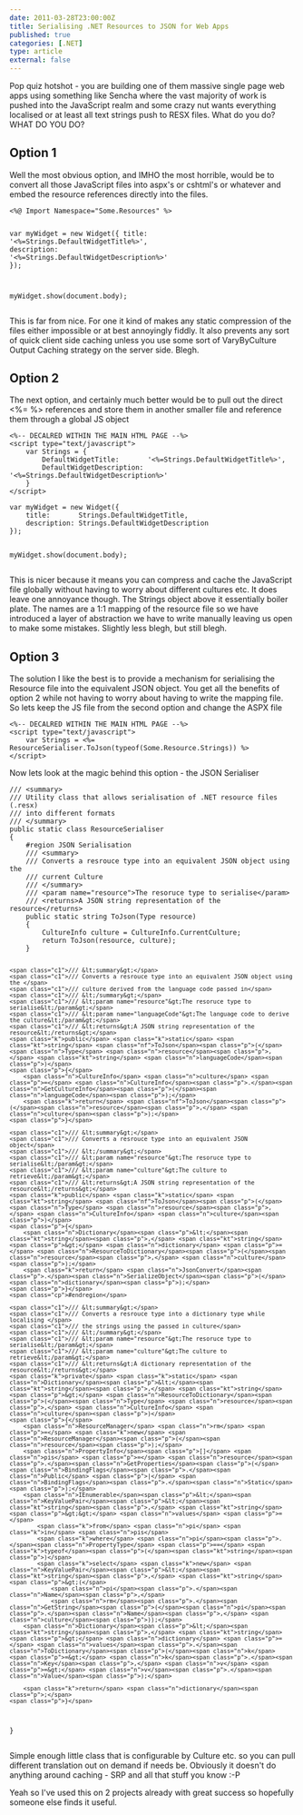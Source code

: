 ```yaml
---
date: 2011-03-28T23:00:00Z
title: Serialising .NET Resources to JSON for Web Apps
published: true
categories: [.NET]
type: article
external: false
---
```

<p>Pop quiz hotshot - you are building one of them massive single page web apps  using something like Sencha where the vast majority of work is pushed into the  JavaScript realm and some crazy nut wants everything localised or at least  all text strings push to RESX files.  What do you do?  WHAT DO YOU DO?</p><h2>Option 1</h2><p>Well the most obvious option, and IMHO the most horrible, would be to convert  all those JavaScript files into aspx's or cshtml's or whatever and embed the  resource references directly into the files.</p><p></p><div class="highlight"><pre><code><span class="err">&lt;</span>%@ Import Namespace="Some.Resources" %&gt;

var myWidget = new Widget({
    title:       '<span class="err">&lt;</span>%=Strings.DefaultWidgetTitle%&gt;',
    description: '<span class="err">&lt;</span>%=Strings.DefaultWidgetDescription%&gt;'
});

myWidget.show(document.body);
</code></pre></div>
<p>This is far from nice.  For one it kind of makes any static compression of  the files either impossible or at best annoyingly fiddly.  It also prevents any  sort of quick client side caching unless you use some sort of VaryByCulture  Output Caching strategy on the server side.  Blegh.</p><h2>Option 2</h2><p>The next option, and certainly much better would be to pull out the direct  &lt;%= %&gt; references and store them in another smaller file and reference  them through a global JS object</p><p></p><div class="highlight"><pre><code><span class="err">&lt;</span>%-- DECALRED WITHIN THE MAIN HTML PAGE --%&gt;
<span class="nt">&lt;script </span><span class="na">type=</span><span class="s">"text/javascript"</span><span class="nt">&gt;</span>
    <span class="kd">var</span> <span class="nx">Strings</span> <span class="o">=</span> <span class="p">{</span>
        <span class="nx">DefaultWidgetTitle</span><span class="o">:</span>       <span class="s1">'&lt;%=Strings.DefaultWidgetTitle%&gt;'</span><span class="p">,</span>
        <span class="nx">DefaultWidgetDescription</span><span class="o">:</span> <span class="s1">'&lt;%=Strings.DefaultWidgetDescription%&gt;'</span>
    <span class="p">}</span>
<span class="nt">&lt;/script&gt;</span>
</code></pre></div>
<p></p><div class="highlight"><pre><code><span class="kd">var</span> <span class="nx">myWidget</span> <span class="o">=</span> <span class="k">new</span> <span class="nx">Widget</span><span class="p">({</span>
    <span class="nx">title</span><span class="o">:</span>       <span class="nx">Strings</span><span class="p">.</span><span class="nx">DefaultWidgetTitle</span><span class="p">,</span>
    <span class="nx">description</span><span class="o">:</span> <span class="nx">Strings</span><span class="p">.</span><span class="nx">DefaultWidgetDescription</span>
<span class="p">});</span>

<span class="nx">myWidget</span><span class="p">.</span><span class="nx">show</span><span class="p">(</span><span class="nb">document</span><span class="p">.</span><span class="nx">body</span><span class="p">);</span>
</code></pre></div>
<p>This is nicer because it means you can compress and cache the JavaScript file  globally without having to worry about different cultures etc.  It does leave  one annoyance though.  The Strings object above it essentially boiler plate.   The names are a 1:1 mapping of the resource file so we have introduced a layer  of abstraction we have to write manually leaving us open to make some mistakes.   Slightly less blegh, but still blegh.</p><h2>Option 3</h2><p>The solution I like the best is to provide a mechanism for serialising the  Resource file into the equivalent JSON object.  You get all the benefits of  option 2 while not having to worry about having to write the mapping file.  So  lets keep the JS file from the second option and change the ASPX file</p><p></p><div class="highlight"><pre><code><span class="err">&lt;</span>%-- DECALRED WITHIN THE MAIN HTML PAGE --%&gt;
<span class="nt">&lt;script </span><span class="na">type=</span><span class="s">"text/javascript"</span><span class="nt">&gt;</span>
    <span class="kd">var</span> <span class="nx">Strings</span> <span class="o">=</span> <span class="o">&lt;%=</span> <span class="nx">ResourceSerialiser</span><span class="p">.</span><span class="nx">ToJson</span><span class="p">(</span><span class="k">typeof</span><span class="p">(</span><span class="nx">Some</span><span class="p">.</span><span class="nx">Resource</span><span class="p">.</span><span class="nx">Strings</span><span class="p">))</span> <span class="o">%&gt;</span>
<span class="nt">&lt;/script&gt;</span>
</code></pre></div>
<p>Now lets look at the magic behind this option - the JSON Serialiser</p><p><div class="highlight"><pre><code><span class="c1">/// &lt;summary&gt;</span>
<span class="c1">/// Utility class that allows serialisation of .NET resource files (.resx) </span>
<span class="c1">/// into different formats</span>
<span class="c1">/// &lt;/summary&gt;</span>
<span class="k">public</span> <span class="k">static</span> <span class="k">class</span> <span class="nc">ResourceSerialiser</span>
<span class="p">{</span>
    <span class="cp">#region JSON Serialisation</span>
    <span class="c1">/// &lt;summary&gt;</span>
    <span class="c1">/// Converts a resrouce type into an equivalent JSON object using the </span>
    <span class="c1">/// current Culture</span>
    <span class="c1">/// &lt;/summary&gt;</span>
    <span class="c1">/// &lt;param name="resource"&gt;The resoruce type to serialise&lt;/param&gt;</span>
    <span class="c1">/// &lt;returns&gt;A JSON string representation of the resource&lt;/returns&gt;</span>
    <span class="k">public</span> <span class="k">static</span> <span class="kt">string</span> <span class="nf">ToJson</span><span class="p">(</span><span class="n">Type</span> <span class="n">resource</span><span class="p">)</span>
    <span class="p">{</span>
        <span class="n">CultureInfo</span> <span class="n">culture</span> <span class="p">=</span> <span class="n">CultureInfo</span><span class="p">.</span><span class="n">CurrentCulture</span><span class="p">;</span>
        <span class="k">return</span> <span class="nf">ToJson</span><span class="p">(</span><span class="n">resource</span><span class="p">,</span> <span class="n">culture</span><span class="p">);</span>
    <span class="p">}</span>

    <span class="c1">/// &lt;summary&gt;</span>
    <span class="c1">/// Converts a resrouce type into an equivalent JSON object using the </span>
    <span class="c1">/// culture derived from the language code passed in</span>
    <span class="c1">/// &lt;/summary&gt;</span>
    <span class="c1">/// &lt;param name="resource"&gt;The resoruce type to serialise&lt;/param&gt;</span>
    <span class="c1">/// &lt;param name="languageCode"&gt;The language code to derive the culture&lt;/param&gt;</span>
    <span class="c1">/// &lt;returns&gt;A JSON string representation of the resource&lt;/returns&gt;</span>
    <span class="k">public</span> <span class="k">static</span> <span class="kt">string</span> <span class="nf">ToJson</span><span class="p">(</span><span class="n">Type</span> <span class="n">resource</span><span class="p">,</span> <span class="kt">string</span> <span class="n">languageCode</span><span class="p">)</span>
    <span class="p">{</span>
        <span class="n">CultureInfo</span> <span class="n">culture</span> <span class="p">=</span> <span class="n">CultureInfo</span><span class="p">.</span><span class="n">GetCultureInfo</span><span class="p">(</span><span class="n">languageCode</span><span class="p">);</span>
        <span class="k">return</span> <span class="nf">ToJson</span><span class="p">(</span><span class="n">resource</span><span class="p">,</span> <span class="n">culture</span><span class="p">);</span>
    <span class="p">}</span>

    <span class="c1">/// &lt;summary&gt;</span>
    <span class="c1">/// Converts a resrouce type into an equivalent JSON object</span>
    <span class="c1">/// &lt;/summary&gt;</span>
    <span class="c1">/// &lt;param name="resource"&gt;The resoruce type to serialise&lt;/param&gt;</span>
    <span class="c1">/// &lt;param name="culture"&gt;The culture to retrieve&lt;/param&gt;</span>
    <span class="c1">/// &lt;returns&gt;A JSON string representation of the resource&lt;/returns&gt;</span>
    <span class="k">public</span> <span class="k">static</span> <span class="kt">string</span> <span class="nf">ToJson</span><span class="p">(</span><span class="n">Type</span> <span class="n">resource</span><span class="p">,</span> <span class="n">CultureInfo</span> <span class="n">culture</span><span class="p">)</span>
    <span class="p">{</span>
        <span class="n">Dictionary</span><span class="p">&lt;</span><span class="kt">string</span><span class="p">,</span> <span class="kt">string</span><span class="p">&gt;</span> <span class="n">dictionary</span> <span class="p">=</span> <span class="n">ResourceToDictionary</span><span class="p">(</span><span class="n">resource</span><span class="p">,</span> <span class="n">culture</span><span class="p">);</span>
        <span class="k">return</span> <span class="n">JsonConvert</span><span class="p">.</span><span class="n">SerializeObject</span><span class="p">(</span><span class="n">dictionary</span><span class="p">);</span>
    <span class="p">}</span>
    <span class="cp">#endregion</span>

    <span class="c1">/// &lt;summary&gt;</span>
    <span class="c1">/// Converts a resrouce type into a dictionary type while localising </span>
    <span class="c1">/// the strings using the passed in culture</span>
    <span class="c1">/// &lt;/summary&gt;</span>
    <span class="c1">/// &lt;param name="resource"&gt;The resoruce type to serialise&lt;/param&gt;</span>
    <span class="c1">/// &lt;param name="culture"&gt;The culture to retrieve&lt;/param&gt;</span>
    <span class="c1">/// &lt;returns&gt;A dictionary representation of the resource&lt;/returns&gt;</span>
    <span class="k">private</span> <span class="k">static</span> <span class="n">Dictionary</span><span class="p">&lt;</span><span class="kt">string</span><span class="p">,</span> <span class="kt">string</span><span class="p">&gt;</span> <span class="n">ResourceToDictionary</span><span class="p">(</span><span class="n">Type</span> <span class="n">resource</span><span class="p">,</span> <span class="n">CultureInfo</span> <span class="n">culture</span><span class="p">)</span>
    <span class="p">{</span>
        <span class="n">ResourceManager</span> <span class="n">rm</span> <span class="p">=</span> <span class="k">new</span> <span class="n">ResourceManager</span><span class="p">(</span><span class="n">resource</span><span class="p">);</span>
        <span class="n">PropertyInfo</span><span class="p">[]</span> <span class="n">pis</span> <span class="p">=</span> <span class="n">resource</span><span class="p">.</span><span class="n">GetProperties</span><span class="p">(</span><span class="n">BindingFlags</span><span class="p">.</span><span class="n">Public</span> <span class="p">|</span> <span class="n">BindingFlags</span><span class="p">.</span><span class="n">Static</span><span class="p">);</span>
        <span class="n">IEnumerable</span><span class="p">&lt;</span><span class="n">KeyValuePair</span><span class="p">&lt;</span><span class="kt">string</span><span class="p">,</span> <span class="kt">string</span><span class="p">&gt;&gt;</span> <span class="n">values</span> <span class="p">=</span>
            <span class="k">from</span> <span class="n">pi</span> <span class="k">in</span> <span class="n">pis</span>
            <span class="k">where</span> <span class="n">pi</span><span class="p">.</span><span class="n">PropertyType</span> <span class="p">==</span> <span class="k">typeof</span><span class="p">(</span><span class="kt">string</span><span class="p">)</span>
            <span class="k">select</span> <span class="k">new</span> <span class="n">KeyValuePair</span><span class="p">&lt;</span><span class="kt">string</span><span class="p">,</span> <span class="kt">string</span><span class="p">&gt;(</span>
                <span class="n">pi</span><span class="p">.</span><span class="n">Name</span><span class="p">,</span>
                <span class="n">rm</span><span class="p">.</span><span class="n">GetString</span><span class="p">(</span><span class="n">pi</span><span class="p">.</span><span class="n">Name</span><span class="p">,</span> <span class="n">culture</span><span class="p">));</span>
        <span class="n">Dictionary</span><span class="p">&lt;</span><span class="kt">string</span><span class="p">,</span> <span class="kt">string</span><span class="p">&gt;</span> <span class="n">dictionary</span> <span class="p">=</span> <span class="n">values</span><span class="p">.</span><span class="n">ToDictionary</span><span class="p">(</span><span class="n">k</span> <span class="p">=&gt;</span> <span class="n">k</span><span class="p">.</span><span class="n">Key</span><span class="p">,</span> <span class="n">v</span> <span class="p">=&gt;</span> <span class="n">v</span><span class="p">.</span><span class="n">Value</span><span class="p">);</span>

        <span class="k">return</span> <span class="n">dictionary</span><span class="p">;</span>
    <span class="p">}</span>
<span class="p">}</span>
</code></pre></div>
</p><p>Simple enough little class that is configurable by Culture etc. so you can  pull different translation out on demand if needs be.  Obviously it doesn't do  anything around caching - SRP and all that stuff you know :-P</p><p>Yeah so I've used this on 2 projects already with great success so hopefully  someone else finds it useful.</p>
